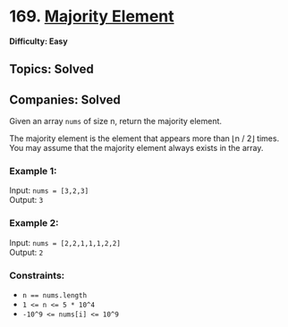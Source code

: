 # 169. [Majority Element](https://leetcode.com/problems/majority-element/description/)

**Difficulty: Easy**

## Topics: Solved

## Companies: Solved

Given an array `nums` of size n, return the majority element.

The majority element is the element that appears more than ⌊n / 2⌋ times. You may assume that the majority element always exists in the array.

### Example 1:

Input: `nums = [3,2,3]`  
Output: `3`

### Example 2:

Input: `nums = [2,2,1,1,1,2,2]`  
Output: `2`

### Constraints:

- `n == nums.length`
- `1 <= n <= 5 * 10^4`
- `-10^9 <= nums[i] <= 10^9`
